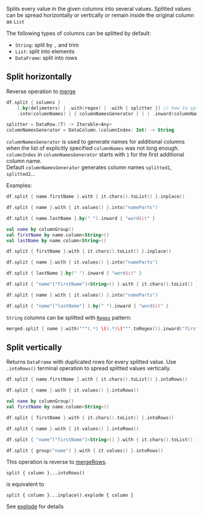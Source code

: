 [//]: # (title: split)

<!---IMPORT org.jetbrains.kotlinx.dataframe.samples.api.Modify-->

Splits every value in the given columns into several values. Splitted values can be spread horizontally or vertically or remain inside the original column as `List`

The following types of columns can be splitted by default:
* `String`: split by `,` and trim
* `List`: split into elements
* `DataFrame`: split into rows

## Split horizontally
Reverse operation to [merge](merge.md)

```kotlin
df.split { columns }
    [.by(delimeters) | .with(regex) | .with { splitter }] // how to split
    .into(columnNames) [ { columnNamesGenerator } ] | .inward(columnNames) [ { columnNamesGenerator } ] // where to store

splitter = DataRow.(T) -> Iterable<Any>
columnNamesGenerator = DataColumn.(columnIndex: Int) -> String
```

`columnNamesGenerator` is used to generate names for additional columns when the list of explicitly specified `columnNames` was not long enough.  
`columnIndex` in `columnNamesGenerator` starts with `1` for the first additional column name.  
Default `columnNamesGenerator` generates column names `splitted1`, `splitted2`...

Examples:

<!---FUN split-->
<tabs>
<tab title="Properties">

```kotlin
df.split { name.firstName }.with { it.chars().toList() }.inplace()

df.split { name }.with { it.values() }.into("nameParts")

df.split { name.lastName }.by(" ").inward { "word$it" }
```

</tab>
<tab title="Accessors">

```kotlin
val name by columnGroup()
val firstName by name.column<String>()
val lastName by name.column<String>()

df.split { firstName }.with { it.chars().toList() }.inplace()

df.split { name }.with { it.values() }.into("nameParts")

df.split { lastName }.by(" ").inward { "word$it" }
```

</tab>
<tab title="Strings">

```kotlin
df.split { "name"["firstName"]<String>() }.with { it.chars().toList() }.inplace()

df.split { name }.with { it.values() }.into("nameParts")

df.split { "name"["lastName"] }.by(" ").inward { "word$it" }
```

</tab></tabs>
<!---END-->

`String` columns can be splitted with [`Regex`](https://kotlinlang.org/api/latest/jvm/stdlib/kotlin.text/-regex/) pattern:

<!---FUN splitRegex-->

```kotlin
merged.split { name }.with("""(.*) \((.*)\)""".toRegex()).inward("firstName", "lastName")
```

<!---END-->

## Split vertically
Returns `DataFrame` with duplicated rows for every splitted value. Use `.intoRows()` terminal operation to spread splitted values vertically.

<!---FUN splitIntoRows-->
<tabs>
<tab title="Properties">

```kotlin
df.split { name.firstName }.with { it.chars().toList() }.intoRows()

df.split { name }.with { it.values() }.intoRows()
```

</tab>
<tab title="Accessors">

```kotlin
val name by columnGroup()
val firstName by name.column<String>()

df.split { firstName }.with { it.chars().toList() }.intoRows()

df.split { name }.with { it.values() }.intoRows()
```

</tab>
<tab title="Strings">

```kotlin
df.split { "name"["firstName"]<String>() }.with { it.chars().toList() }.intoRows()

df.split { group("name") }.with { it.values() }.intoRows()
```

</tab></tabs>
<!---END-->

This operation is reverse to [mergeRows](mergeRows.md).

`split { column }...intoRows()` 

is equivalent to 

`split { column }...inplace().explode { column }`

See [explode](explode.md) for details

